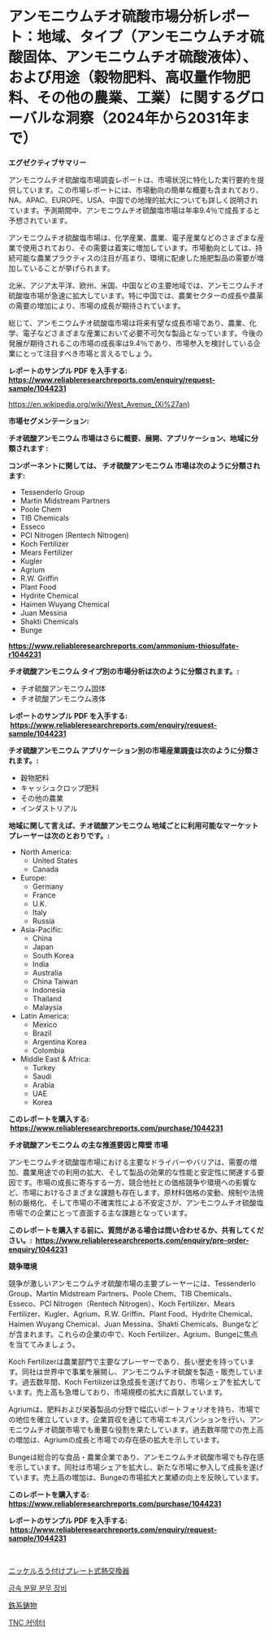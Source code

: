 <p><h1>アンモニウムチオ硫酸市場分析レポート：地域、タイプ（アンモニウムチオ硫酸固体、アンモニウムチオ硫酸液体）、および用途（穀物肥料、高収量作物肥料、その他の農業、工業）に関するグローバルな洞察（2024年から2031年まで）</h1></p><p><strong>エグゼクティブサマリー</strong></p>
<p><p>アンモニウムチオ硫酸塩市場調査レポートは、市場状況に特化した実行要約を提供しています。この市場レポートには、市場動向の簡単な概要も含まれており、NA、APAC、EUROPE、USA、中国での地理的拡大についても詳しく説明されています。予測期間中、アンモニウムチオ硫酸塩市場は年率9.4％で成長すると予想されています。</p><p>アンモニウムチオ硫酸塩市場は、化学産業、農業、電子産業などのさまざまな産業で使用されており、その需要は着実に増加しています。市場動向としては、持続可能な農業プラクティスの注目が高まり、環境に配慮した施肥製品の需要が増加していることが挙げられます。</p><p>北米、アジア太平洋、欧州、米国、中国などの主要地域では、アンモニウムチオ硫酸塩市場が急速に拡大しています。特に中国では、農業セクターの成長や農薬の需要の増加により、市場の成長が期待されています。</p><p>総じて、アンモニウムチオ硫酸塩市場は将来有望な成長市場であり、農業、化学、電子などさまざまな産業において必要不可欠な製品となっています。今後の発展が期待されるこの市場の成長率は9.4％であり、市場参入を検討している企業にとって注目すべき市場と言えるでしょう。</p></p>
<p><strong>レポートのサンプル PDF を入手する: <a href="https://www.reliableresearchreports.com/enquiry/request-sample/1044231">https://www.reliableresearchreports.com/enquiry/request-sample/1044231</a></strong></p>
<p><a href="https://en.wikipedia.org/wiki/West_Avenue_(Xi%27an)">https://en.wikipedia.org/wiki/West_Avenue_(Xi%27an)</a></p>
<p><strong>市場セグメンテーション:</strong></p>
<p><strong> チオ硫酸アンモニウム 市場はさらに概要、展開、アプリケーション、地域に分類されます :</strong></p>
<p><strong>コンポーネントに関しては、 チオ硫酸アンモニウム 市場は次のように分類されます: &nbsp;</strong></p>
<p><ul><li>Tessenderlo Group</li><li>Martin Midstream Partners</li><li>Poole Chem</li><li>TIB Chemicals</li><li>Esseco</li><li>PCI Nitrogen (Rentech Nitrogen)</li><li>Koch Fertilizer</li><li>Mears Fertilizer</li><li>Kugler</li><li>Agrium</li><li>R.W. Griffin</li><li>Plant Food</li><li>Hydrite Chemical</li><li>Haimen Wuyang Chemical</li><li>Juan Messina</li><li>Shakti Chemicals</li><li>Bunge</li></ul></p>
<p><strong><a href="https://www.reliableresearchreports.com/ammonium-thiosulfate-r1044231">https://www.reliableresearchreports.com/ammonium-thiosulfate-r1044231</a></strong></p>
<p><strong> チオ硫酸アンモニウム タイプ別の市場分析は次のように分類されます。:</strong></p>
<p><ul><li>チオ硫酸アンモニウム固体</li><li>チオ硫酸アンモニウム液体</li></ul></p>
<p><strong>レポートのサンプル PDF を入手する: &nbsp;<a href="https://www.reliableresearchreports.com/enquiry/request-sample/1044231">https://www.reliableresearchreports.com/enquiry/request-sample/1044231</a></strong></p>
<p><strong> チオ硫酸アンモニウム アプリケーション別の市場産業調査は次のように分類されます。:</strong></p>
<p><ul><li>穀物肥料</li><li>キャッシュクロップ肥料</li><li>その他の農業</li><li>インダストリアル</li></ul></p>
<p><strong>地域に関して言えば、チオ硫酸アンモニウム 地域ごとに利用可能なマーケットプレーヤーは次のとおりです。:</strong></p>
<p><ul>
    <li>
        North America:
        <ul>
            <li>United States</li>
            <li>Canada</li>
        </ul>
    </li>
    <li>
        Europe:
        <ul>
            <li>Germany</li>
            <li>France</li>
            <li>U.K.</li>
            <li>Italy</li>
            <li>Russia</li>
        </ul>
    </li>
    <li>
        Asia-Pacific:
        <ul>
            <li>China</li>
            <li>Japan</li>
            <li>South Korea</li>
            <li>India</li>
            <li>Australia</li>
            <li>China Taiwan</li>
            <li>Indonesia</li>
            <li>Thailand</li>
            <li>Malaysia</li>
        </ul>
    </li>
    <li>
        Latin America:
        <ul>
            <li>Mexico</li>
            <li>Brazil</li>
            <li>Argentina Korea</li>
            <li>Colombia</li>
        </ul>
    </li>
    <li>
        Middle East & Africa:
        <ul>
            <li>Turkey</li>
            <li>Saudi</li>
            <li>Arabia</li>
            <li>UAE</li>
            <li>Korea</li>
        </ul>
    </li>
    </ul></p>
<p><strong>このレポートを購入する: &nbsp;<a href="https://www.reliableresearchreports.com/purchase/1044231">https://www.reliableresearchreports.com/purchase/1044231</a></strong></p>
<p><strong>チオ硫酸アンモニウム の主な推進要因と障壁 市場</strong></p>
<p><p>アンモニウムチオ硫酸塩市場における主要なドライバーやバリアは、需要の増加、農業用途での利用の拡大、そして製品の効果的な性能と安定性に関連する要因です。市場の成長に寄与する一方、競合他社との価格競争や環境への影響など、市場におけるさまざまな課題も存在します。原材料価格の変動、規制や法規制の厳格化、そして市場の不確実性による不安定さが、アンモニウムチオ硫酸塩市場での企業にとって直面する主な課題となっています。</p></p>
<p><strong>このレポートを購入する前に、質問がある場合は問い合わせるか、共有してください。:&nbsp; <a href="https://www.reliableresearchreports.com/enquiry/pre-order-enquiry/1044231">https://www.reliableresearchreports.com/enquiry/pre-order-enquiry/1044231</a></strong></p>
<p><strong>競争環境</strong></p>
<p><p>競争が激しいアンモニウムチオ硫酸市場の主要プレーヤーには、Tessenderlo Group、Martin Midstream Partners、Poole Chem、TIB Chemicals、Esseco、PCI Nitrogen（Rentech Nitrogen）、Koch Fertilizer、Mears Fertilizer、Kugler、Agrium、R.W. Griffin、Plant Food、Hydrite Chemical、Haimen Wuyang Chemical、Juan Messina、Shakti Chemicals、Bungeなどが含まれます。これらの企業の中で、Koch Fertilizer、Agrium、Bungeに焦点を当ててみましょう。</p><p>Koch Fertilizerは農業部門で主要なプレーヤーであり、長い歴史を持っています。同社は世界中で事業を展開し、アンモニウムチオ硫酸を製造・販売しています。過去数年間、Koch Fertilizerは急成長を遂げており、市場シェアを拡大しています。売上高も急増しており、市場規模の拡大に貢献しています。</p><p>Agriumは、肥料および栄養製品の分野で幅広いポートフォリオを持ち、市場での地位を確立しています。企業買収を通じて市場エキスパンションを行い、アンモニウムチオ硫酸市場でも重要な役割を果たしています。過去数年間での売上高の増加は、Agriumの成長と市場での存在感の拡大を示しています。</p><p>Bungeは総合的な食品・農業企業であり、アンモニウムチオ硫酸市場でも存在感を示しています。同社は市場シェアを拡大し、新たな市場に参入して成長を遂げています。売上高の増加は、Bungeの市場拡大と業績の向上を反映しています。</p></p>
<p><strong>このレポートを購入する: &nbsp; <a href="https://www.reliableresearchreports.com/purchase/1044231">https://www.reliableresearchreports.com/purchase/1044231</a></strong></p>
<p><strong>レポートのサンプル PDF を入手する: &nbsp;<a href="https://www.reliableresearchreports.com/enquiry/request-sample/1044231">https://www.reliableresearchreports.com/enquiry/request-sample/1044231</a></strong><strong></strong></p>
<p>&nbsp;</p>
<p><p><a href="https://github.com/zjkmgcs938405/Market-Research-Report-List-3/blob/main/983950029124.md">ニッケルろう付けプレート式熱交換器</a></p><p><a href="https://github.com/KellyLyncyh543964/Market-Research-Report-List-3/blob/main/662126438302.md">금속 분말 분무 장비</a></p><p><a href="https://github.com/roulaayoub-saad/Market-Research-Report-List-2/blob/main/418796729125.md">鉄系鋳物</a></p><p><a href="https://github.com/rcabello548/Market-Research-Report-List-2/blob/main/993132038303.md">TNC 커넥터</a></p></p>